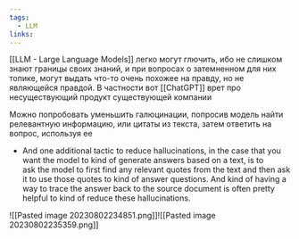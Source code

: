 ```yaml
---
tags:
  - LLM
links:
---
```

[[LLM  - Large Language Models]] легко могут глючить, ибо не слишком знают границы своих знаний, и при вопросах о затемненном для них топике, могут выдать что-то очень похожее на правду, но не являющейся правдой.
В частности вот [[ChatGPT]] врет про несуществующий продукт существующей компании

Можно попробовать уменьшить галюцинации, попросив модель найти релевантную информацию, или цитаты из текста,  затем ответить на вопрос, используя ее
- And one additional tactic to reduce hallucinations, in the case that you want the model to kind of generate answers based on a text, is to ask the model to first find any relevant quotes from the text and then ask it to use those quotes to kind of answer questions. And kind of having a way to trace the answer back to the source document is often pretty helpful to kind of reduce these hallucinations.


![[Pasted image 20230802234851.png]]![[Pasted image 20230802235359.png]]
